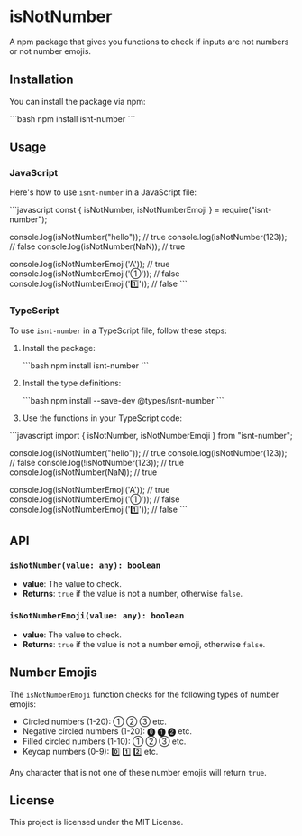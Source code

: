 # isNotNumber

A npm package that gives you functions to check if inputs are not numbers or not number emojis.

## Installation

You can install the package via npm:

\```bash
npm install isnt-number
\```

## Usage

### JavaScript

Here's how to use `isnt-number` in a JavaScript file:

\```javascript
const { isNotNumber, isNotNumberEmoji } = require("isnt-number");

console.log(isNotNumber("hello")); // true
console.log(isNotNumber(123)); // false
console.log(isNotNumber(NaN)); // true

console.log(isNotNumberEmoji('A')); // true
console.log(isNotNumberEmoji('①')); // false
console.log(isNotNumberEmoji('1️⃣')); // false
\```

### TypeScript

To use `isnt-number` in a TypeScript file, follow these steps:

1. Install the package:

   \```bash
   npm install isnt-number
   \```

2. Install the type definitions:

   \```bash
   npm install --save-dev @types/isnt-number
   \```

3. Use the functions in your TypeScript code:

\```javascript
import { isNotNumber, isNotNumberEmoji } from "isnt-number";

console.log(isNotNumber("hello")); // true
console.log(isNotNumber(123)); // false
console.log(!isNotNumber(123)); // true
console.log(isNotNumber(NaN)); // true

console.log(isNotNumberEmoji('A')); // true
console.log(isNotNumberEmoji('①')); // false
console.log(isNotNumberEmoji('1️⃣')); // false
\```

## API

### `isNotNumber(value: any): boolean`

- **value**: The value to check.
- **Returns**: `true` if the value is not a number, otherwise `false`.

### `isNotNumberEmoji(value: any): boolean`

- **value**: The value to check.
- **Returns**: `true` if the value is not a number emoji, otherwise `false`.

## Number Emojis

The `isNotNumberEmoji` function checks for the following types of number emojis:

- Circled numbers (1-20): ① ② ③ etc.
- Negative circled numbers (1-20): ⓿ ❶ ❷ etc.
- Filled circled numbers (1-10): ➀ ➁ ➂ etc.
- Keycap numbers (0-9): 0️⃣ 1️⃣ 2️⃣ etc.

Any character that is not one of these number emojis will return `true`.

## License

This project is licensed under the MIT License.
